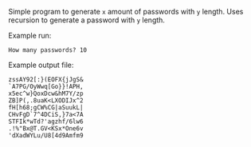 Simple program to generate `x` amount of passwords with `y` length. Uses recursion to generate a password with `y` length.

Example run:

```How many passwords? 10```

Example output file:

```o1.gFvMshd;hE@DyZ3X!'
zssAY92[:}(EOFX{jJgS&
`A7PG/OyWwq[Go}}!APH,
x5ec^w}QoxDcw&hM7Y/zp
ZB]P(,.8uaK<LXODIJx^2
fH[h68;gCW%CG|aSuukL|
CHvFgD`7^4DCiS,}7a<7A
STFIk*wTd?'agzhf/6lw6
.!%"Bx@T.GV<KSx*One6v
'dXadWYLu/U8[4d9Amfm9
```
